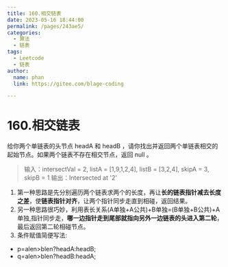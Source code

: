 ```yaml
---
title: 160.相交链表
date: 2023-05-16 18:44:00
permalink: /pages/243ae5/
categories: 
  - 算法
  - 链表
tags: 
  - Leetcode
  - 链表
author: 
  name: phan
  link: https://gitee.com/blage-coding

---
```

# 160.相交链表

给你两个单链表的头节点 headA 和 headB ，请你找出并返回两个单链表相交的起始节点。如果两个链表不存在相交节点，返回 null 。

> 输入：intersectVal = 2, listA = [1,9,1,2,4], listB = [3,2,4], skipA = 3, skipB = 1
> 输出：Intersected at '2'

1. 第一种思路是先分别遍历两个链表求两个的长度，再让**长的链表指针减去长度之差**，使**链表指针对齐**，让两个指针同步走直到相碰，返回结果。
2. 另一种思路很巧妙，利用表长关系(A单独+A公共)+B单独=(B单独+B公共)+A单独,指针同步走，**哪一边指针走到尾部就指向另外一边链表的头进入第二轮**，最后返回第二轮相碰节点。
3. 条件赋值简便写法: 

- p=alen>blen?headA:headB;
- q=alen>blen?headB:headA;